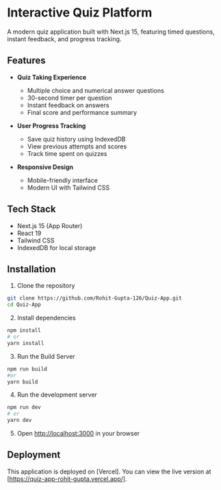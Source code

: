 # Interactive Quiz Platform

A modern quiz application built with Next.js 15, featuring timed questions, instant feedback, and progress tracking.

## Features

- **Quiz Taking Experience**
  - Multiple choice and numerical answer questions
  - 30-second timer per question
  - Instant feedback on answers
  - Final score and performance summary

- **User Progress Tracking**
  - Save quiz history using IndexedDB
  - View previous attempts and scores
  - Track time spent on quizzes

- **Responsive Design**
  - Mobile-friendly interface
  - Modern UI with Tailwind CSS

## Tech Stack

- Next.js 15 (App Router)
- React 19
- Tailwind CSS
- IndexedDB for local storage

## Installation

1. Clone the repository
```bash
git clone https://github.com/Rohit-Gupta-126/Quiz-App.git
cd Quiz-App
```

2. Install dependencies
```bash
npm install
# or
yarn install
```
3. Run the Build Server
```bash
npm run build
#or
yarn build
```

4. Run the development server
```bash
npm run dev
# or
yarn dev
```

5. Open [http://localhost:3000](http://localhost:3000) in your browser

## Deployment

This application is deployed on [Vercel]. You can view the live version at [https://quiz-app-rohit-gupta.vercel.app/].